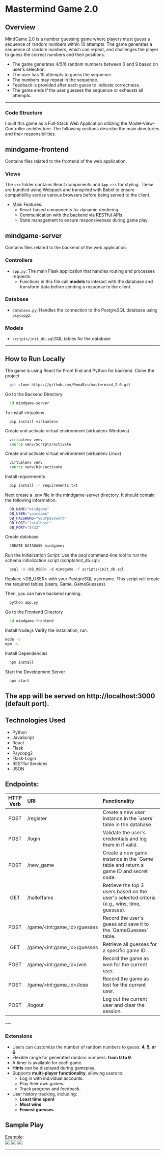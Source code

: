 # Mastermind Game 2.0

## Overview
MindGame 2.0 is a number guessing game where players must guess a sequence of random numbers within 10 attempts. The game generates a sequence of random numbers, which can repeat, and challenges the player to guess the correct numbers and their positions.

- The game generates 4/5/6 random numbers between 0 and 9 based on user's selection.
- The user has 10 attempts to guess the sequence.
- The numbers may repeat in the sequence.
- Feedback is provided after each guess to indicate correctness.
- The game ends if the user guesses the sequence or exhausts all attempts.

---
### Code Structure
I built this game as a Full-Stack Web Application utilizing the Model-View-Controller architecture.
The following sections describe the main directories and their responsibilities.

## mindgame-frontend

Contains files related to the frontend of the web application.

### **Views**
 The `src` folder contains React components and `App.css` for styling. These are bundled using Webpack and transpiled with Babel to ensure compatibility across various browsers before being served to the client.
- Main Features:
  - React-based components for dynamic rendering.
  - Communication with the backend via RESTful APIs.
  - State management to ensure responsiveness during game play.

## mindgame-server

Contains files related to the backend of the web application.

### **Controllers**
- `app.py`: The main Flask application that handles routing and processes requests.
  - Functions in this file call **models** to interact with the database and transform data before sending a response to the client.

### **Database**
- `database.py`: Handles the connection to the PostgreSQL database using `psycopg2`.

### **Models**
- `scripts/init_db.sql`SQL tables for the database

---

## How to Run Locally
The game is using React for Front End and Python for backend.
Clone the project

```bash
  git clone https://github.com/EmmaBin/mastermind_2.0.git
```

Go to the Backend Directory

```bash
  cd mindgame-server
```
To install virtualenv
```
  pip install virtualenv
```

Create and activate virtual environment (virtualenv Windows)

```bash
  virtualenv venv
  source venv/Scripts/activate
```
Create and activate virtual environment (virtualenv Linux)

```bash
  virtualenv venv
  source venv/bin/activate
```
Install requirements
```bash
  pip install -r requirements.txt
```
Next create a .env file in the mindgame-server directory. It should contain the following information.
```bash
  DB_NAME="mindgame"
  DB_USER="yourname"
  DB_PASSWORD="yourpassword" 
  DB_HOST="localhost" 
  DB_PORT="5432"
```
Create database
```bash
  CREATE DATABASE mindgame;
```
Run the Initialization Script: Use the psql command-line tool to run the schema initialization script (scripts/init_db.sql):
```bash
  psql -U <DB_USER> -d mindgame -f scripts/init_db.sql

```
Replace <DB_USER> with your PostgreSQL username. This script will create the required tables (users, Game, GameGuesses).

Then, you can have backend running.
```bash
  python app.py
```

Go to the Frontend Directory
```bash
  cd mindgame-frontend
```

Install Node.js
Verify the installation, run:
```bash
node -v
npm -v
```

Install Dependencies

```bash
  npm install
```

Start the Development Server
```bash
  npm start
```
The app will be served on http://localhost:3000 (default port).
---
## Technologies Used
<ul>
<li>Python</li>
<li>JavaScript</li>
<li>React</li>
<li>Flask</li>
<li>Psycopg2</li>
<li>Flask-Login</li>
<li>RESTful Services</li>
<li>JSON</li>
</ul>

## Endpoints:
<table>
<thead>
<tr>
<th align="center">HTTP Verb</th>
<th align="left">URI</th>
<th align="left">Functionality</th>
</tr>
</thead>
<tbody>
<tr>
<td align="center">POST</td>
<td align="left">/register</td>
<td align="left">Create a new user instance in the `users` table in the database.</td>
</tr>
<tr>
<td align="center">POST</td>
<td align="left">/login</td>
<td align="left">Validate the user's credentials and log them in if valid.</td>
</tr>
<tr>
<td align="center">POST</td>
<td align="left">/new_game</td>
<td align="left">Create a new game instance in the `Game` table and return a game ID and secret code.</td>
</tr>
<tr>
<td align="center">GET</td>
<td align="left">/halloffame</td>
<td align="left">Retrieve the top 3 users based on the user's selected criteria (e.g., wins, time, guesses).</td>
</tr>
<tr>
<td align="center">POST</td>
<td align="left">/game/&lt;int:game_id&gt;/guesses</td>
<td align="left">Record the user's guess and save it to the `GameGuesses` table.</td>
</tr>
<tr>
<td align="center">GET</td>
<td align="left">/game/&lt;int:game_id&gt;/guesses</td>
<td align="left">Retrieve all guesses for a specific game ID.</td>
</tr>
<tr>
<td align="center">POST</td>
<td align="left">/game/&lt;int:game_id&gt;/win</td>
<td align="left">Record the game as won for the current user.</td>
</tr>
<tr>
<td align="center">POST</td>
<td align="left">/game/&lt;int:game_id&gt;/lose</td>
<td align="left">Record the game as lost for the current user.</td>
</tr>
<tr>
<td align="center">POST</td>
<td align="left">/logout</td>
<td align="left">Log out the current user and clear the session.</td>
</tr>
</tbody>
</table>
---

### Extensions
- Users can customize the number of random numbers to guess: **4, 5, or 6**.
- Flexible range for generated random numbers: **from 0 to 9**.
- A timer is available for each game.
- **Hints** can be displayed during gameplay.
- Supports **multi-player functionality**, allowing users to:
  - Log in with individual accounts.
  - Play their own games.
  - Track progress and feedback.
- User history tracking, including:
  - **Least time spent** 
  - **Most wins** 
  - **Fewest guesses** 

## Sample Play
Example:  
<img src="images/home.png"/>
<img src="images/setting.png"/>
<img src="images/game_play.png"/>

---

